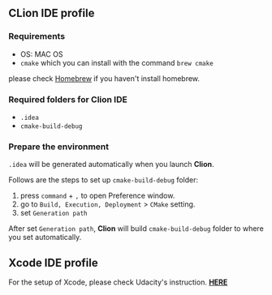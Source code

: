 ## CLion IDE profile

### Requirements

* OS: MAC OS
* `cmake` which you can install with the command `brew cmake`

please check [Homebrew](https://brew.sh/) if you haven't install homebrew.

### Required folders for **Clion** IDE

* `.idea`
* `cmake-build-debug`

### Prepare the environment

`.idea` will be generated automatically when you launch **Clion**.

Follows are the steps to set up `cmake-build-debug` folder:

1. press `command` + `,` to open Preference window.
2. go to `Build, Execution, Deployment` > `CMake` setting.
3. set `Generation path`

After set `Generation path`, **Clion** will build `cmake-build-debug` folder to where you set automatically.

## Xcode IDE profile

For the setup of Xcode, please check Udacity's instruction. [**HERE**](https://github.com/udacity/CarND-Extended-Kalman-Filter-Project/tree/master/ide_profiles/xcode)
